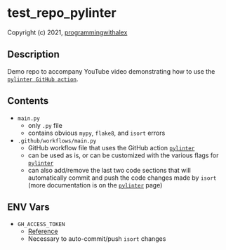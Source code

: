 # test_repo_pylinter

Copyright (c) 2021, [programmingwithalex](https://github.com/programmingwithalex)

## Description

Demo repo to accompany YouTube video demonstrating how to use the [`pylinter GitHub action`](https://github.com/marketplace/actions/pylinter).

## Contents

* `main.py`
  * only `.py` file
  * contains obvious `mypy`, `flake8`, and `isort` errors
* `.github/workflows/main.py`
  * GitHub workflow file that uses the GitHub action [`pylinter`](https://github.com/marketplace/actions/pylinter)
  * can be used as is, or can be customized with the various flags for [`pylinter`](https://github.com/marketplace/actions/pylinter)
  * can also add/remove the last two code sections that will automatically commit and push the code changes made by `isort` (more documentation is on the [`pylinter`](https://github.com/marketplace/actions/pylinter) page)

## ENV Vars

* `GH_ACCESS_TOKEN`
  * [Reference](https://docs.github.com/en/github/authenticating-to-github/creating-a-personal-access-token)
  * Necessary to auto-commit/push `isort` changes
